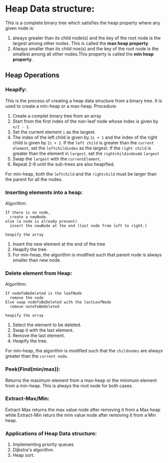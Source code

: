 # Heap Data structure:
This is a complete binary tree which satisfies the heap property where any given node is:

1. always greater than its child node(s) and the key of the root node is the largest among other nodes. This is called the **max heap property**.
2. Always smaller than its child noe(s) and the key of the root node is the smallest among all other nodes.This property is called the **min heap property**.

## Heap Operations
### Heapify:
This is the process of creating a heap data structure from a binary tree. It is used to create a min-heap or a max-heap. Procedure:
1. Create a complet binary tree from an array 
2. Start from the first index of the non-leaf node whose index is given by `n/2 - 1`.
3. Set the current element `i` as the largest.
4. The index of the left child is given by `2i + 1` and the index of the right child is given by `2i + 2`. If the `left child` is greater than the `current element`, set the `leftchildindex` as the largest. If the `right child` is greater than the element in `largest`, set the `rightchildindex`as `largest`
5. Swap the `largest` with the `currentElement`.
6. Repeat 2-6 until the sub-trees are also heapified.

For min-heap, both the `leftchild` and the `rightchild` must be larger than the parent for all the nodes.

### Inserting elements into a heap:
Algorithm:

```
If there is no node, 
  create a newNode.
else (a node is already present)
  insert the newNode at the end (last node from left to right.)
  
heapify the array
```

1. Insert the new element at the end of the tree
2. Heapify the tree.
3. For min-heap, the algorithm is modified such that parent node is always smaller than new node.

### Delete element from Heap:
Algorithm:
```
If nodeToBeDeleted is the leafNode
  remove the node
Else swap nodeToBeDeleted with the lastLeafNode
  remove noteToBeDeleted
   
heapify the array
```
1. Select the element to be deleted.
2. Swap it with the last element.
3. Remove the last element.
4. Heapify the tree.

For min-heap, the algorithm is modified such that the `childnodes` are always greater than the `current node`.

### Peek(Find(min/max)):
 Returns the maximum element from a max-heap or the minimum element from a min-heap.
 This is always the root node for both cases.

 ### Extract-Max/Min:
Extract-Max returns the max value node after removing it from a Max heap while Extract-Min returs the mim value node after removing it from a Min heap.

### Applications of Heap Data structure:
1. Implementing priority queues
2. Dijkstra's algorithm.
3. Heap sort.